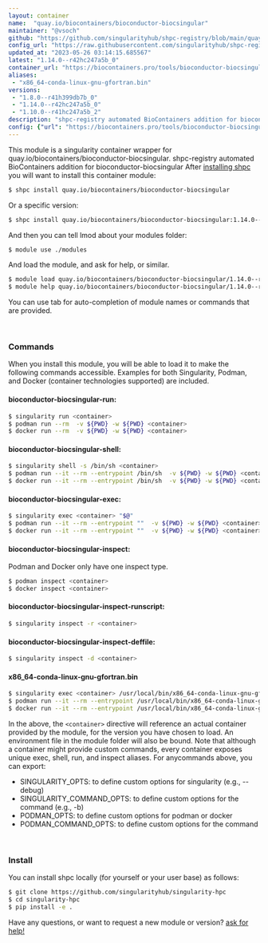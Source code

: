 ```yaml
---
layout: container
name:  "quay.io/biocontainers/bioconductor-biocsingular"
maintainer: "@vsoch"
github: "https://github.com/singularityhub/shpc-registry/blob/main/quay.io/biocontainers/bioconductor-biocsingular/container.yaml"
config_url: "https://raw.githubusercontent.com/singularityhub/shpc-registry/main/quay.io/biocontainers/bioconductor-biocsingular/container.yaml"
updated_at: "2023-05-26 03:14:15.685567"
latest: "1.14.0--r42hc247a5b_0"
container_url: "https://biocontainers.pro/tools/bioconductor-biocsingular"
aliases:
 - "x86_64-conda-linux-gnu-gfortran.bin"
versions:
 - "1.8.0--r41h399db7b_0"
 - "1.14.0--r42hc247a5b_0"
 - "1.10.0--r41hc247a5b_2"
description: "shpc-registry automated BioContainers addition for bioconductor-biocsingular"
config: {"url": "https://biocontainers.pro/tools/bioconductor-biocsingular", "maintainer": "@vsoch", "description": "shpc-registry automated BioContainers addition for bioconductor-biocsingular", "latest": {"1.14.0--r42hc247a5b_0": "sha256:7dc3c235d53c2d055e5e07b10dc34623ce34a9ee827d2c3eee76cc11761ea9ec"}, "tags": {"1.8.0--r41h399db7b_0": "sha256:fd3b32f137b53bc0b80de3e228eb3b0ada7ed3b44874d2a758ea25c260400ce0", "1.14.0--r42hc247a5b_0": "sha256:7dc3c235d53c2d055e5e07b10dc34623ce34a9ee827d2c3eee76cc11761ea9ec", "1.10.0--r41hc247a5b_2": "sha256:3d886422d26b941dc8dd8a2294b82625400d32f54eeb09d65ce8a56ca2aadcbf"}, "docker": "quay.io/biocontainers/bioconductor-biocsingular", "aliases": {"x86_64-conda-linux-gnu-gfortran.bin": "/usr/local/bin/x86_64-conda-linux-gnu-gfortran.bin"}}
---
```


This module is a singularity container wrapper for quay.io/biocontainers/bioconductor-biocsingular.
shpc-registry automated BioContainers addition for bioconductor-biocsingular
After [installing shpc](#install) you will want to install this container module:


```bash
$ shpc install quay.io/biocontainers/bioconductor-biocsingular
```

Or a specific version:

```bash
$ shpc install quay.io/biocontainers/bioconductor-biocsingular:1.14.0--r42hc247a5b_0
```

And then you can tell lmod about your modules folder:

```bash
$ module use ./modules
```

And load the module, and ask for help, or similar.

```bash
$ module load quay.io/biocontainers/bioconductor-biocsingular/1.14.0--r42hc247a5b_0
$ module help quay.io/biocontainers/bioconductor-biocsingular/1.14.0--r42hc247a5b_0
```

You can use tab for auto-completion of module names or commands that are provided.

<br>

### Commands

When you install this module, you will be able to load it to make the following commands accessible.
Examples for both Singularity, Podman, and Docker (container technologies supported) are included.

#### bioconductor-biocsingular-run:

```bash
$ singularity run <container>
$ podman run --rm  -v ${PWD} -w ${PWD} <container>
$ docker run --rm  -v ${PWD} -w ${PWD} <container>
```

#### bioconductor-biocsingular-shell:

```bash
$ singularity shell -s /bin/sh <container>
$ podman run --it --rm --entrypoint /bin/sh  -v ${PWD} -w ${PWD} <container>
$ docker run --it --rm --entrypoint /bin/sh  -v ${PWD} -w ${PWD} <container>
```

#### bioconductor-biocsingular-exec:

```bash
$ singularity exec <container> "$@"
$ podman run --it --rm --entrypoint ""  -v ${PWD} -w ${PWD} <container> "$@"
$ docker run --it --rm --entrypoint ""  -v ${PWD} -w ${PWD} <container> "$@"
```

#### bioconductor-biocsingular-inspect:

Podman and Docker only have one inspect type.

```bash
$ podman inspect <container>
$ docker inspect <container>
```

#### bioconductor-biocsingular-inspect-runscript:

```bash
$ singularity inspect -r <container>
```

#### bioconductor-biocsingular-inspect-deffile:

```bash
$ singularity inspect -d <container>
```


#### x86_64-conda-linux-gnu-gfortran.bin

```bash
$ singularity exec <container> /usr/local/bin/x86_64-conda-linux-gnu-gfortran.bin
$ podman run --it --rm --entrypoint /usr/local/bin/x86_64-conda-linux-gnu-gfortran.bin   -v ${PWD} -w ${PWD} <container> -c " $@"
$ docker run --it --rm --entrypoint /usr/local/bin/x86_64-conda-linux-gnu-gfortran.bin   -v ${PWD} -w ${PWD} <container> -c " $@"
```



In the above, the `<container>` directive will reference an actual container provided
by the module, for the version you have chosen to load. An environment file in the
module folder will also be bound. Note that although a container
might provide custom commands, every container exposes unique exec, shell, run, and
inspect aliases. For anycommands above, you can export:

 - SINGULARITY_OPTS: to define custom options for singularity (e.g., --debug)
 - SINGULARITY_COMMAND_OPTS: to define custom options for the command (e.g., -b)
 - PODMAN_OPTS: to define custom options for podman or docker
 - PODMAN_COMMAND_OPTS: to define custom options for the command

<br>

### Install

You can install shpc locally (for yourself or your user base) as follows:

```bash
$ git clone https://github.com/singularityhub/singularity-hpc
$ cd singularity-hpc
$ pip install -e .
```

Have any questions, or want to request a new module or version? [ask for help!](https://github.com/singularityhub/singularity-hpc/issues)